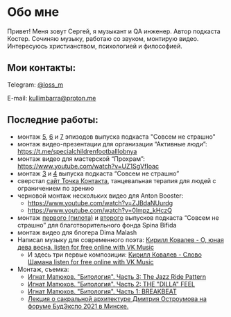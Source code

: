 # Обо мне

Привет! Меня зовут Сергей, я музыкант и QA инженер. Автор подкаста Костер. Сочиняю музыку, работаю со звуком, монтирую видео. Интересуюсь христианством, психологией и философией.

## Мои контакты:

Telegram: [@loss_m](https://t.me/loss_m)

E-mail: [kullimbarra@proton.me](mailto:kullimbarra@proton.me)

## Последние работы:
- монтаж [5](https://spinabifida.mave.digital/ep-5), [6](https://spinabifida.mave.digital/ep-7) и [7](https://spinabifida.mave.digital/ep-8) эпизодов выпуска подкаста "Совсем не страшно"
- монтаж видео-презентации для организации “Активные люди”: https://t.me/specialchildrenfootballlobnya
- монтаж видео для мастерской “Прохрам”: https://www.youtube.com/watch?v=UZ1SgVfIoac
- монтаж [3](https://spinabifida.mave.digital/ep-3) и [4](https://spinabifida.mave.digital/ep-4) выпуска подкаста “Совсем не страшно”
- сверстал [сайт Точка Контакта](https://tochka-kontakta.ru), танцевальная терапия для людей с ограничением по зрению 
- черновой монтаж нескольких видео для Anton Booster:
    - https://www.youtube.com/watch?v=ZJBdaNUurdg
    - https://www.youtube.com/watch?v=0lmpz_kHczQ
- монтаж [первого (пилота)](https://spinabifida.mave.digital/ep-1) и [второго](https://spinabifida.mave.digital/ep-2) выпусков подкаста “Совсем не страшно” для благотворительного фонда Spina Bifida
- монтаж видео для блогера Dima Malash
- Написал музыку для современного поэта: [Кирилл Ковалев - О, юная дева весна. listen for free online with VK Music](https://vk.com/music/playlist/-204095489_8_915fe8701f3a2d9f2a)
    - И здесь три первые композиции: [Кирилл Ковалев - Слово Шамана listen for free online with VK Music](https://vk.com/music/playlist/-204095489_7_e44950da56147227b1)
- Монтаж, съемка:
    - [Игнат Матюхов. "Битология". Часть 3: The Jazz Ride Pattern](https://youtu.be/W5yjgdECUPw?feature=shared)
    - [Игнат Матюхов. "Битология". Часть 2: THE "DILLA" FEEL](https://www.youtube.com/watch?v=wXhhOcL2Z_w)
    - [Игнат Матюхов. "Битология". Часть 1: BREAKBEAT](https://www.youtube.com/watch?v=2sNCkz20VXs)
    - [Лекция о сакральной архитектуре Дмитрия Остроумова на форуме БудЭкспо 2021 в Минске.](https://www.youtube.com/watch?v=YBtbcMJlIPs)